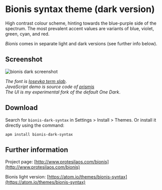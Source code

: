 # Bionis syntax theme (dark version)

High contrast colour scheme, hinting towards the blue-purple side of the spectrum. The most prevalent accent values are variants of blue, violet, green, cyan, and red.

*Bionis* comes in separate light and dark versions (see further info below).

## Screenshot

![bionis dark screenshot](https://raw.githubusercontent.com/protesilaos/prot16/master/bionis/img/bionis_dark_sample.png)

*The font is [Iosevka term slab](https://github.com/be5invis/Iosevka)*.  
*JavaScript demo is source code of [prismjs](http://prismjs.com/)*  
*The UI is my experimental fork of the default One Dark*.

## Download

Search for `bionis-dark-syntax` in Settings > Install > Themes. Or install it directly using the command:

```shell
apm install bionis-dark-syntax
```

## Further information

Project page: [http://www.protesilaos.com/bionis](http://www.protesilaos.com/bionis)

Bionis light version: [https://atom.io/themes/bionis-syntax](https://atom.io/themes/bionis-syntax)
